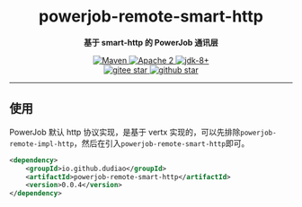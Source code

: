 <h1 align="center" style="text-align:center;">
  powerjob-remote-smart-http
</h1>
<p align="center">
	<strong>基于 smart-http 的 PowerJob 通讯层</strong>
</p>

<p align="center">
    <a target="_blank" href="https://search.maven.org/artifact/io.github.dudiao/powerjob-remote-smart-http">
        <img src="https://img.shields.io/maven-central/v/io.github.dudiao/powerjob-remote-smart-http.svg?label=Maven%20Central" alt="Maven" />
    </a>
    <a target="_blank" href="https://www.apache.org/licenses/LICENSE-2.0.txt">
		<img src="https://img.shields.io/:license-Apache2-blue.svg" alt="Apache 2" />
	</a>
    <a target="_blank" href="https://www.oracle.com/java/technologies/javase/javase-jdk8-downloads.html">
		<img src="https://img.shields.io/badge/JDK-8+-green.svg" alt="jdk-8+" />
	</a>
    <br />
    <a target="_blank" href='https://gitee.com/songyinyin/powerjob-remote-smart-http/stargazers'>
        <img src='https://gitee.com/songyinyin/powerjob-remote-smart-http/badge/star.svg' alt='gitee star'/>
    </a>
    <a target="_blank" href='https://github.com/dudiao/powerjob-remote-smart-http/stargazers'>
        <img src="https://img.shields.io/github/stars/dudiao/powerjob-remote-smart-http.svg?logo=github" alt="github star"/>
    </a>
</p>

<hr />

## 使用
PowerJob 默认 http 协议实现，是基于 vertx 实现的，可以先排除`powerjob-remote-impl-http`，然后在引入`powerjob-remote-smart-http`即可。

```xml
<dependency>
    <groupId>io.github.dudiao</groupId>
    <artifactId>powerjob-remote-smart-http</artifactId>
    <version>0.0.4</version>
</dependency>
```
